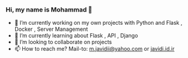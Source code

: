 ### Hi, my name is Mohammad 👋

- 🔭 I’m currently working on my own projects with Python and Flask , Docker , Server Management
- 🌱 I’m currently learning about Flask , API , Django
- 👯 I’m looking to collaborate on projects
- 📫 How to reach me? <a mailto="m.javidii@yahoo.com" target="_blank">Mail-to: m.javidii@yahoo.com</a> or <a href="http://javidi.id.ir" target="_blank">javidi.id.ir</a>
